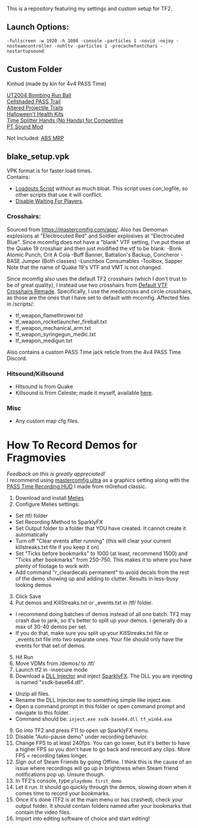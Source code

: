 This is a repository featuring my settings and custom setup for TF2.

## Launch Options:
```
-fullscreen -w 1920 -h 1080 -console -particles 1 -novid -nojoy -nosteamcontroller -nohltv -particles 1 -precachefontchars -nostartupsound
```

## Custom Folder

Kinhud (made by kin for 4v4 PASS Time)

[UT2004 Bombing Run Ball](https://gamebanana.com/mods/565623)<br>
[Cellshaded PASS Trail](https://gamebanana.com/mods/11843)<br>
[Altered Projectile Trails](https://gamebanana.com/mods/12420)<br>
[Halloween't Health Kits](https://gamebanana.com/mods/401775)<br>
[Time Splitter Hands (No Hands) for Competitive](https://gamebanana.com/mods/467431)<br>
[PT Sound Mod](https://github.com/blakeplusplus/p4sstime/blob/main/%5BClient%20Mods%5D/pt-sound-mod.7z)<br>

Not Included: [ABS MRP](https://tf2maps.net/threads/ultimate-mapping-resource-pack.4674/)

## blake_setup.vpk

VPK format is for faster load times. \
Contains:

- [Loadouts Script](https://github.com/jooonior/tf2-loadouts-script) without as much bloat. This script uses con_logfile, so other scripts that use it will conflict.
- [Disable Waiting For Players](https://gamebanana.com/mods/448996).

### Crosshairs:

Sourced from https://mastercomfig.com/app/. Also has Demoman explosions at "Electrocuted Red" and Soldier explosives at "Electrocuted Blue".
Since mcomfig does not have a "blank" VTF setting, I've put these at the Quake 19 crosshair and then just modified the vtf to be blank:
-Bonk Atomic Punch, Crit A Cola
-Buff Banner, Battalion's Backup, Concheror
-BASE Jumper (Both classes)
-Lunchbox Consumables
-Toolbox, Sapper
Note that the name of Quake 19's VTF and VMT is not changed.

Since mcomfig also uses the default TF2 crosshairs (which I don't trust to be of great quality), I instead use two crosshairs from [Default VTF Crosshairs Remade](https://gamebanana.com/mods/464818). Specifically, I use the mediccross and circle crosshairs, as those are the ones that I have set to default with mcomfig.
Affected files in /scripts/:
- tf_weapon_flamethrower.txt
- tf_weapon_rocketlauncher_fireball.txt
- tf_weapon_mechanical_arm.txt
- tf_weapon_syringegun_medic.txt
- tf_weapon_medigun.txt

Also contains a custom PASS Time jack reticle from the 4v4 PASS Time Discord.

### Hitsound/Killsound

- Hitsound is from Quake
- Killsound is from Celeste; made it myself, available [here](https://gamebanana.com/sounds/72480).

### Misc

- Any custom map cfg files.

# How To Record Demos for Fragmovies

_Feedback on this is greatly appreciated!_\
I recommend using [mastercomfig ultra](https://mastercomfig.com/app/) as a graphics setting along with the [PASS Time Recording HUD](https://github.com/blakeplusplus/passtime-recording-hud) I made from m0rehud classic.

1. Download and install [Melies](https://github.com/Mark-Prime/Melies)
2. Configure Melies settings:
- Set /tf/ folder
- Set Recording Method to SparklyFX
- Set Output folder to a folder that YOU have created. It cannot create it automatically
- Turn off "Clear events after running" (this will clear your current killstreaks.txt file if you keep it on)
- Set "Ticks before bookmarks" to 1000 (at least, recommend 1500) and "Ticks after bookmarks" from 250-750. This makes it to where you have plenty of footage to work with
- Add command "r_cleardecals permanent" to avoid decals from the rest of the demo showing up and adding to clutter. Results in less-busy looking demos
3. Click Save
4. Put demos and KillStreaks.txt or _events.txt in /tf/ folder.
- I recommend doing batches of demos instead of all one batch. TF2 may crash due to jank, so it's better to split up your demos. I generally do a max of 30-40 demos per set.
- If you do that, make sure you split up your KillStreaks.txt file or _events.txt file into two separate ones. Your file should only have the events for that set of demos.
5. Hit Run
6. Move VDMs from /demos/ to /tf/
7. Launch tf2 in -insecure mode
8. Download a [DLL Injector](https://github.com/adamhlt/DLL-Injector) and inject [SparklyFX](https://github.com/cademtz/sparkly-fx). The DLL you are injecting is named "xsdk-base64.dll".
- Unzip all files.
- Rename the DLL Injector.exe to something simple like inject.exe.
- Open a command prompt in this folder or open command prompt and navigate to this folder.
- Command should be: `inject.exe xsdk-base64.dll tf_win64.exe`
9. Go into TF2 and press F11 to open up SparklyFX menu.
10. Disable "Auto-pause demo" under recording behavior.
11. Change FPS to at least 240fps. You can go lower, but it's better to have a higher FPS so you don't have to go back and rerecord any clips. More FPS = recording takes longer.
12. Sign out of Steam Friends by going Offline. I think this is the cause of an issue where recordings will go up in brightness when Steam friend notifications pop up. Unsure though.
13. In TF2's console, type `playdemo first_demo`
14. Let it run. It should go quickly through the demos, slowing down when it comes time to record your bookmarks.
15. Once it's done (TF2 is at the main menu or has crashed), check your output folder. It should contain folders named after your bookmarks that contain the video files.
16. Import into editing software of choice and start editing!
